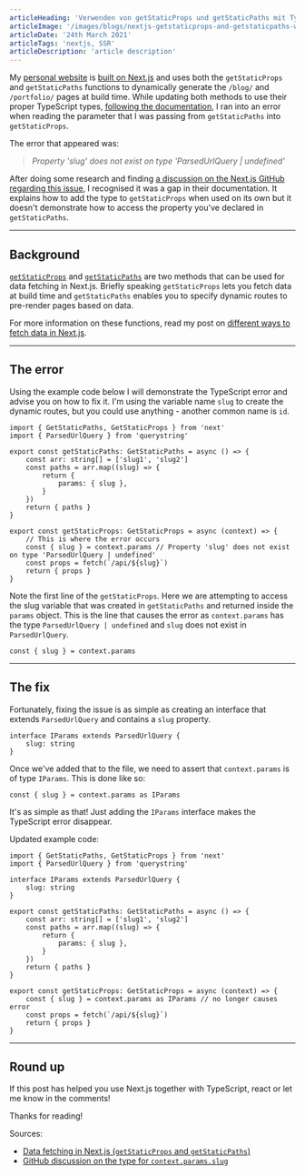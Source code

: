 ```yaml
---
articleHeading: 'Verwenden von getStaticProps und getStaticPaths mit TypeScript – Next.js'
articleImage: '/images/blogs/nextjs-getstaticprops-and-getstaticpaths-with-typescript.png'
articleDate: '24th March 2021'
articleTags: 'nextjs, SSR'
articleDescription: 'article description'
---
```



My [personal website](https://wallis.dev) is [built on Next.js](https://dev.to/jameswallis/i-completely-rewrote-my-personal-website-using-dev-to-as-a-cms-2pje) and uses both the `getStaticProps` and `getStaticPaths` functions to dynamically generate the `/blog/` and `/portfolio/` pages at build time. While updating both methods to use their proper TypeScript types, [following the documentation](https://nextjs.org/docs/basic-features/data-fetching#typescript-use-getstaticprops), I ran into an error when reading the parameter that I was passing from `getStaticPaths` into `getStaticProps`.

The error that appeared was:

> _Property 'slug' does not exist on type 'ParsedUrlQuery | undefined'_

After doing some research and finding [a discussion on the Next.js GitHub regarding this issue](https://github.com/vercel/next.js/discussions/16522), I recognised it was a gap in their documentation. It explains how to add the type to `getStaticProps` when used on its own but it doesn't demonstrate how to access the property you've declared in `getStaticPaths`.

* * *

Background
----------

[`getStaticProps`](https://nextjs.org/docs/basic-features/data-fetching#getstaticprops-static-generation) and [`getStaticPaths`](https://nextjs.org/docs/basic-features/data-fetching#getstaticpaths-static-generation) are two methods that can be used for data fetching in Next.js. Briefly speaking `getStaticProps` lets you fetch data at build time and `getStaticPaths` enables you to specify dynamic routes to pre-render pages based on data.

For more information on these functions, read my post on [different ways to fetch data in Next.js](https://dev.to/jameswallis/different-ways-to-fetch-data-in-next-js-server-side-and-when-to-use-them-1jb0).

* * *

The error
---------

Using the example code below I will demonstrate the TypeScript error and advise you on how to fix it. I'm using the variable name `slug` to create the dynamic routes, but you could use anything - another common name is `id`.

    import { GetStaticPaths, GetStaticProps } from 'next'
    import { ParsedUrlQuery } from 'querystring'
    
    export const getStaticPaths: GetStaticPaths = async () => {
        const arr: string[] = ['slug1', 'slug2']
        const paths = arr.map((slug) => {
            return {
                params: { slug },
            }
        })
        return { paths }
    }
    
    export const getStaticProps: GetStaticProps = async (context) => {
        // This is where the error occurs
        const { slug } = context.params // Property 'slug' does not exist on type 'ParsedUrlQuery | undefined'
        const props = fetch(`/api/${slug}`)
        return { props }
    }

Note the first line of the `getStaticProps`. Here we are attempting to access the slug variable that was created in `getStaticPaths` and returned inside the `params` object. This is the line that causes the error as `context.params` has the type `ParsedUrlQuery | undefined` and `slug` does not exist in `ParsedUrlQuery`.

    const { slug } = context.params

* * *

The fix
-------

Fortunately, fixing the issue is as simple as creating an interface that extends `ParsedUrlQuery` and contains a `slug` property.

    interface IParams extends ParsedUrlQuery {
        slug: string
    }

Once we've added that to the file, we need to assert that `context.params` is of type `IParams`. This is done like so:

    const { slug } = context.params as IParams

It's as simple as that! Just adding the `IParams` interface makes the TypeScript error disappear.

Updated example code:

    import { GetStaticPaths, GetStaticProps } from 'next'
    import { ParsedUrlQuery } from 'querystring'
    
    interface IParams extends ParsedUrlQuery {
        slug: string
    }
    
    export const getStaticPaths: GetStaticPaths = async () => {
        const arr: string[] = ['slug1', 'slug2']
        const paths = arr.map((slug) => {
            return {
                params: { slug },
            }
        })
        return { paths }
    }
    
    export const getStaticProps: GetStaticProps = async (context) => {
        const { slug } = context.params as IParams // no longer causes error
        const props = fetch(`/api/${slug}`)
        return { props }
    }

* * *

Round up
--------

If this post has helped you use Next.js together with TypeScript, react or let me know in the comments!

Thanks for reading!

Sources:

*   [Data fetching in Next.js (`getStaticProps` and `getStaticPaths`)](https://nextjs.org/docs/basic-features/data-fetching)
*   [GitHub discussion on the type for `context.params.slug`](https://github.com/vercel/next.js/discussions/16522)